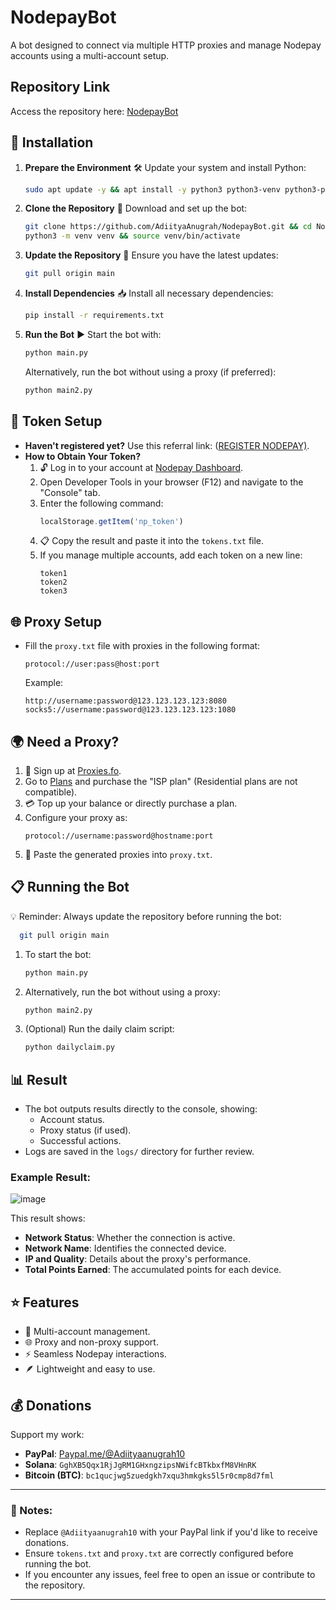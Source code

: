 # NodepayBot

A bot designed to connect via multiple HTTP proxies and manage Nodepay accounts using a multi-account setup.

## Repository Link

Access the repository here: [NodepayBot](https://github.com/AdiityaAnugrah/NodepayBot.git)

## 🚀 Installation

1. **Prepare the Environment**
   🛠 Update your system and install Python:

   ```bash
   sudo apt update -y && apt install -y python3 python3-venv python3-pip
   ```

2. **Clone the Repository**
   📂 Download and set up the bot:

   ```bash
   git clone https://github.com/AdiityaAnugrah/NodepayBot.git && cd NodepayBot
   python3 -m venv venv && source venv/bin/activate
   ```

3. **Update the Repository**
   🔄 Ensure you have the latest updates:

   ```bash
   git pull origin main
   ```

4. **Install Dependencies**
   📥 Install all necessary dependencies:
   ```bash
   pip install -r requirements.txt
   ```

5. **Run the Bot**
   ▶️ Start the bot with:

   ```bash
   python main.py
   ```

   Alternatively, run the bot without using a proxy (if preferred):

   ```bash
   python main2.py
   ```

## 🔑 Token Setup

- **Haven't registered yet?** Use this referral link: ([REGISTER NODEPAY)](https://app.nodepay.ai/register?ref=pF44YFTQOyjOB5I).
- **How to Obtain Your Token?**
  1. 🔓 Log in to your account at [Nodepay Dashboard](https://app.nodepay.ai/dashboard).
  2. Open Developer Tools in your browser (F12) and navigate to the "Console" tab.
  3. Enter the following command:
     ```javascript
     localStorage.getItem('np_token')
     ```
  4. 📋 Copy the result and paste it into the `tokens.txt` file.
  5. If you manage multiple accounts, add each token on a new line:
     ```
     token1
     token2
     token3
     ```

## 🌐 Proxy Setup

- Fill the `proxy.txt` file with proxies in the following format:
  ```
  protocol://user:pass@host:port
  ```
  Example:
  ```
  http://username:password@123.123.123.123:8080
  socks5://username:password@123.123.123.123:1080
  ```

## 🌍 Need a Proxy?

1. 📝 Sign up at [Proxies.fo](https://app.proxies.fo/ref/d6c7352f-4d34-35df-dc1c-770edf36b920).
2. Go to [Plans](https://app.proxies.fo/plans) and purchase the "ISP plan" (Residential plans are not compatible).
3. 💳 Top up your balance or directly purchase a plan.
4. Configure your proxy as:
   ```
   protocol://username:password@hostname:port
   ```
5. 📂 Paste the generated proxies into `proxy.txt`.

## 📋 Running the Bot
💡 Reminder: Always update the repository before running the bot:
 ```bash
   git pull origin main
   ```
1. To start the bot:
   ```bash
   python main.py
   ```
2. Alternatively, run the bot without using a proxy:
   ```bash
   python main2.py
   ```
3. (Optional) Run the daily claim script:
   ```bash
   python dailyclaim.py
   ```

## 📊 Result

- The bot outputs results directly to the console, showing:
  - Account status.
  - Proxy status (if used).
  - Successful actions.
- Logs are saved in the `logs/` directory for further review.


### Example Result:
![image](https://github.com/user-attachments/assets/040b09a7-f043-4c6f-bea8-aa9b75acf8fa)

This result shows:
- **Network Status**: Whether the connection is active.
- **Network Name**: Identifies the connected device.
- **IP and Quality**: Details about the proxy's performance.
- **Total Points Earned**: The accumulated points for each device.

## ⭐ Features

- 🔄 Multi-account management.
- 🌐 Proxy and non-proxy support.
- ⚡ Seamless Nodepay interactions.
- 🪶 Lightweight and easy to use.

## 💰 Donations

Support my work:

- **PayPal**: [Paypal.me/@Adiityaanugrah10](https://www.paypal.com/paypalme/@Adiityaanugrah10)
- **Solana**: `GghXB5Qqx1RjJgRM1GHxngzipsNWifcBTkbxfM8VHnRK`
- **Bitcoin (BTC)**: `bc1qucjwg5zuedgkh7xqu3hmkgks5l5r0cmp8d7fml`

---

### 📝 Notes:

- Replace `@Adiityaanugrah10` with your PayPal link if you'd like to receive donations.
- Ensure `tokens.txt` and `proxy.txt` are correctly configured before running the bot.
- If you encounter any issues, feel free to open an issue or contribute to the repository.

---

